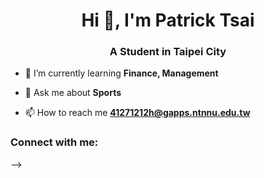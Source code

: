 <h1 align="center">Hi 👋, I'm Patrick Tsai</h1>
<h3 align="center">A Student in Taipei City</h3>

- 🌱 I’m currently learning **Finance, Management**

- 💬 Ask me about **Sports**

- 📫 How to reach me **41271212h@gapps.ntnnu.edu.tw**

<h3 align="left">Connect with me:</h3>
<p align="left">
</p>
-->
